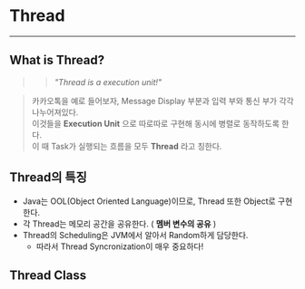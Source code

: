 # Thread
---
## What is Thread?
>> *"Thread is a execution unit!"*    

> 카카오톡을 예로 들어보자, Message Display 부분과 입력 부와 통신 부가 각각 나누어져있다.  
> 이것들을 __Execution Unit__ 으로 따로따로 구현해 동시에 병렬로 동작하도록 한다.   
> 이 때 Task가 실행되는 흐름을 모두 __Thread__ 라고 칭한다.  

## Thread의 특징
- Java는 OOL(Object Oriented Language)이므로, Thread 또한 Object로 구현한다.
- 각 Thread는 메모리 공간을 공유한다. ( __멤버 변수의 공유__ )
- Thread의 Scheduling은 JVM에서 알아서 Random하게 담당한다.
  - 따라서 Thread Syncronization이 매우 중요하다!

## Thread Class
